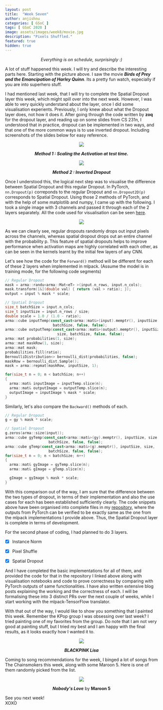 ```yaml
---
layout: post
title:  "Week Seven"
author: anjishnu
categories: [ GSoC ]
tags: [ GSoC 2020 ]
image: assets/images/week8/movie.jpg
description: "Pixels Shuffled."
featured: true
hidden: true
---
```


<center><i> Everything is on schedule, surprisingly :) </i> <p></p></center>

A lot of stuff happened this week. I will try and describe the interesting parts
here. Starting with the picture above. I saw the movie ***Birds of Prey and the Emancipation of Harley Quinn***.
Its a pretty fun watch, especially if you are into superhero stuff.

I had mentioned last week, that I will try to complete the Spatial Dropout layer
this week, which might spill over into the next week. However, I was able to
very quickly understand about the layer, once I did some visualisation
experients. Previously, I only knew about what the Dropout layer does, not how
it does it. After going through the code written by **zoq** for the dropout
layer, and reading up on some slides from CS 231n, I understood that in
practice, dropout can be implemented in two ways, and that one of the more
common ways is to use inverted dropout. Including screenshots of the slides
below for easy reference.

<div align="center">
<img src="../assets/images/week8/a.png">
<p><b><i>Method 1 : Scaling the Activation at test time.</i></b></p>
<p></p>
<img src="../assets/images/week8/b.png">
<p><b><i>Method 2 :  Inverted Dropout</i></b></p>
<p></p>
<p></p>
</div>

Once I understood this, the logical next step was to visualise the difference
between Spatial Dropout and this regular Dropout. In PyTorch,
```nn.Dropout(p)``` correponds to the regular Dropout and ```nn.Dropout2D(p)```
corresponds to Spatial Dropout. Using those 2 methods of PyTorch, and with the
help of some matplotlib and numpy, I came up with the following. I took a single
image with 3 channels and passed it through each of the 2 layers separately. All
the code used for visualisation can be seen [here](https://colab.research.google.com/drive/1FZaEeq6pQe8eSQFcpAZXwBsWYhf59OoV?usp=sharing).

<div align="center">
<img src="../assets/images/week8/types_of_dropout.jpeg">
<p></p>
</div>

As we can clearly see, regular dropouts randomly drops out input pixels across
the channels, whereas spatial dropout drops out an entire channel with the
probability p. This feature of spatial dropouts helps to improve performance
when activation maps are highly correlated with each other, as can be seen in
the kernels learnt by the initial few layers of any CNN.

Let's see how the code for the ```Forward()``` method will be different for each of
these 2 layers when implemented in mlpack. (Assume the model is in training
mode, for the following code segments)

```cpp
// Regular Dropout
mask = arma::randu<arma::Mat<eT> >(input.n_rows, input.n_cols);
mask.transform([&](double val) { return (val > ratio); });
output = input % mask * scale;

// Spatial Dropout
size_t batchSize = input.n_cols;
size_t inputSize = input.n_rows / size;
double scale = 1.0 / (1.0 - ratio);
arma::cube inputTemp(const_cast<arma::mat&>(input).memptr(), inputSize, size,
                      batchSize, false, false);
arma::cube outputTemp(const_cast<arma::mat&>(output).memptr(), inputSize,
                        size, batchSize, false, false);
arma::mat probabilities(1, size);
arma::mat maskRow(1, size);
arma::mat mask;
probabilities.fill(ratio);
BernoulliDistribution<> bernoulli_dist(probabilities, false);
maskRow = bernoulli_dist.Sample();
mask = arma::repmat(maskRow, inputSize, 1);

for(size_t n = 0; n < batchSize; n++)
{
  arma::mat& inputImage = inputTemp.slice(n);
  arma::mat& outputImage = outputTemp.slice(n);
  outputImage = inputImage % mask * scale;
}
```

Similarly, let's also compare the ```Backward()``` methods of each.

```cpp
// Regular Dropout
g = gy % mask * scale;

// Spatial Dropout
g.zeros(arma::size(input));
arma::cube gyTemp(const_cast<arma::mat&>(gy).memptr(), inputSize, size,
                    batchSize, false, false);
arma::cube gTemp(const_cast<arma::mat&>(g).memptr(), inputSize, size,
                    batchSize, false, false);
for(size_t n = 0; n < batchSize; n++)
{
  arma::mat& gyImage = gyTemp.slice(n);
  arma::mat& gImage = gTemp.slice(n);

  gImage = gyImage % mask * scale;
}
```

With this comparison out of the way, I am sure that the difference between the
two types of dropout, in terms of their implementation and also the use cases
for each has been established sufficiently clearly. The code snippets above have
been organised into complete files in my
[repository](https://github.com/iamshnoo/mlpack-testing), where the outputs from
PyTorch can be verified to be exactly same as the one from the mlpack
implementations I provide above. Thus, the Spatial Dropout layer is complete in
terms of development.

For the second phase of coding, I had planned to do 3 layers.

- [x] Instance Norm

- [x] Pixel Shuffle

- [x] Spatial Dropout

And I have completed the basic implementations for all of them, and provided the
code for that in the repository I linked above along with visualisation
notebooks and code to prove correctness by comparing with PyTorch outputs of
same functionalities. I have also written extensive blog posts explaining the
working and the correctness of each. I will be formalising these into 3 distinct
PRs over the next couple of weeks, while I start working with the
mlpack-TensorFlow translator.

With that out of the way, I would like to show you something that I painted this
week. Remember the KPop group I was obsessing over last week? I tried painting
one of my favorites from the group. Do note that I am not very good at painting
stuff, but I tried my best and I am happy with the final results, as it looks
exactly how I wanted it to.

<div align="center">
<img src="../assets/images/week8/Lisaaa.jpg">
<p><b><i>BLACKPINK Lisa</i></b></p>
</div>

Coming to song recommendations for the week, I binged a lot of songs from The
Chainsmokers this week, along with some Maroon 5. Here is one of them randomly
picked from the list.

<div align="center">
<img src="../assets/images/week8/song.jpeg">
<p><b><i>Nobody's Love</i></b> by <b>Maroon 5</b></p>
</div>

See you next week!<br>
XOXO
